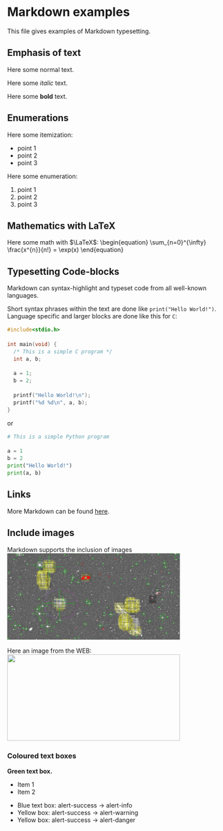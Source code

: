 # Markdown examples
This file gives examples of Markdown typesetting.

## Emphasis of text
Here some normal text.

Here some *italic* text.

Here some **bold** text.

## Enumerations
Here some itemization:
- point 1
- point 2
- point 3

Here some enumeration:
1. point 1
2. point 2
3. point 3

## Mathematics with LaTeX
Here some math with $\LaTeX$:
\begin{equation}
  \sum_{n=0}^{\infty} \frac{x^{n}}{n!} = \exp(x)
\end{equation}

## Typesetting Code-blocks
Markdown can syntax-highlight and typeset code
from all well-known languages.

Short syntax phrases within the text are done like
`print("Hello World!")`. Language specific and larger
blocks are done like this for `C`:

```c
#include<stdio.h>

int main(void) {
  /* This is a simple C program */
  int a, b;

  a = 1;
  b = 2;
  
  printf("Hello World!\n");
  printf("%d %d\n", a, b);
}
```

or

```python
# This is a simple Python program

a = 1
b = 2
print("Hello World!")
print(a, b)
```

## Links
More Markdown can be found [here](https://github.com/adam-p/markdown-here/wiki/Markdown-Cheatsheet).

## Include images
Markdown supports the inclusion of images
<img src="../Wednesday_2020-04-08/images/NGVS_mask.jpg" width="400" height="200" />

Here an image from the WEB:
<img src="http://img.youtube.com/vi/Dvgn0Vt8WnA/0.jpg" width="400" height="200" />

### Coloured text boxes
<div class="alert alert-success">
<b>Green text box.</b>
<ul>
    <li> Item 1 </li>
    <li> Item 2 </li>
</ul>
</div>

- Blue text box: alert-success -> alert-info
- Yellow box: alert-success -> alert-warning
- Yellow box: alert-success -> alert-danger
